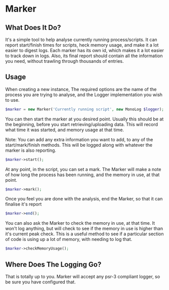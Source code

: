 <h1>Marker</h1>

<h2>What Does It Do?</h2>
It's a simple tool to help analyse currently running process/scripts. It can report start/finish times for scripts, 
heck memory usage, and make it a lot easier to digest logs.
Each marker has its own id, which makes it a lot easier to track down in logs. Also, its final report should contain 
all the information you need, without trawling through thousands of entries.

<h2>Usage</h2>
When creating a new instance, The required options are the name of the process you are trying to analyse, and the
Logger implementation you wish to use. 

```php
$marker = new Marker('Currently running script', new MonoLog $logger);
```
You can then start the marker at you desired point. Usually this should be at the beginning, before you start 
retrieving/uploading data. This will record what time it was started, and memory usage at that time.

Note: You can add any extra information you want to add, to any of the start/mark/finish methods. This will be logged
along with whatever the marker is also reporting.

```php
$marker->start();
```

At any point, in the script, you can set a mark. The Marker will make a note of how long the 
process has been running, and the memory in use, at that point. 

```php
$marker->mark();
```

Once you feel you are done with the analysis, end the Marker, so that it can finalise it's report

```php
$marker->end();

```

You can also ask the Marker to check the memory in use, at that time. It won't log anything, but will check
to see if the memory in use is higher than it's current peak check. This is a useful method to see if a particular
section of code is using up a lot of memory, with needing to log that.

```php
$marker->checkMemoryUsage();
```

<h2>Where Does The Logging Go?</h2>
That is totally up to you. Marker will accept any psr-3 compliant logger, so be sure you have configured that.

